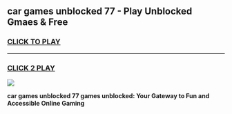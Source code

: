 
## car games unblocked 77 - Play Unblocked Gmaes & Free
<h3>
<a href="https://news.freeplayer.one?title=car_games_unblocked_77&ref=23F">CLICK TO PLAY</a></h3>
<hr>

<h3>
<a href="https://news.freeplayer.one?title=car_games_unblocked_77&ref=23F">CLICK 2 PLAY</a>
  
</h3>

<a href="https://news.freeplayer.one?title=car_games_unblocked_77&ref=23F/"><img src="https://clearcache.store/games.png"></a>


**car games unblocked 77 games unblocked: Your Gateway to Fun and Accessible Online Gaming**
